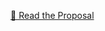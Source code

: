 [📄 Read the Proposal](https://nbviewer.org/github/Injoker645/NLP/blob/main/PubMed_Tagger/PubMed_Tagger_Proposal.pdf)
